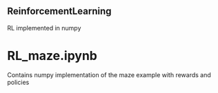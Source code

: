 ## ReinforcementLearning
RL implemented in numpy


# RL_maze.ipynb

Contains numpy implementation of the maze example with rewards and policies

